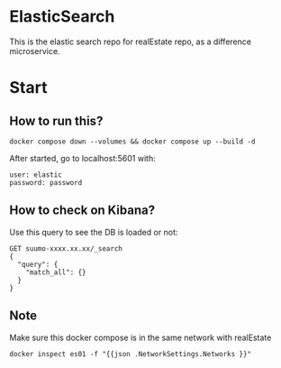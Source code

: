 # ElasticSearch
This is the elastic search repo for realEstate repo, as a difference microservice.

# Start
## How to run this?
```
docker compose down --volumes && docker compose up --build -d
```

After started, go to localhost:5601 with:
```
user: elastic
password: password
```

## How to check on Kibana?
Use this query to see the DB is loaded or not:
```
GET suumo-xxxx.xx.xx/_search
{
  "query": {
    "match_all": {}
  }
}
```

## Note
Make sure this docker compose is in the same network with realEstate
```
docker inspect es01 -f "{{json .NetworkSettings.Networks }}"
```